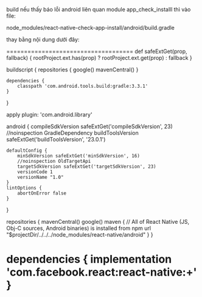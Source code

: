 build nếu thấy báo lỗi android liên quan module app_check_installl thì vào file:

node_modules/react-native-check-app-install/android/build.gradle

thay bằng nội dung dưới đây:

====================================
def safeExtGet(prop, fallback) {
    rootProject.ext.has(prop) ? rootProject.ext.get(prop) : fallback
}

buildscript {
    repositories {
        google()
        mavenCentral()
    }

    dependencies {
        classpath 'com.android.tools.build:gradle:3.3.1'
    }
}

apply plugin: 'com.android.library'

android {
    compileSdkVersion safeExtGet('compileSdkVersion', 23)
    //noinspection GradleDependency
    buildToolsVersion safeExtGet('buildToolsVersion', '23.0.1')

    defaultConfig {
        minSdkVersion safeExtGet('minSdkVersion', 16)
        //noinspection OldTargetApi
        targetSdkVersion safeExtGet('targetSdkVersion', 23)
        versionCode 1
        versionName "1.0"
    }
    lintOptions {
        abortOnError false
    }
}

repositories {
    mavenCentral()
    google()
    maven {
        // All of React Native (JS, Obj-C sources, Android binaries) is installed from npm
        url "$projectDir/../../../node_modules/react-native/android"
    }
}

dependencies {
    implementation 'com.facebook.react:react-native:+'
}
==============================================================
